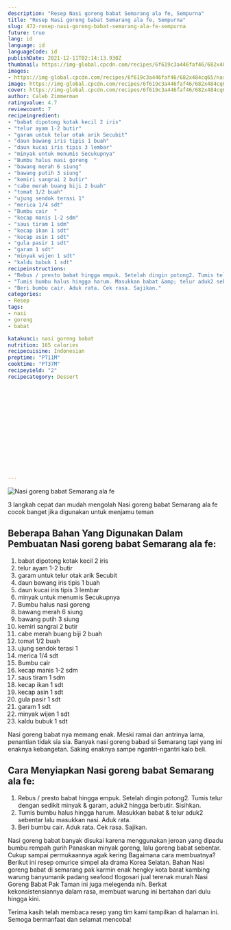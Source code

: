 ```yaml
---
description: "Resep Nasi goreng babat Semarang ala fe, Sempurna"
title: "Resep Nasi goreng babat Semarang ala fe, Sempurna"
slug: 472-resep-nasi-goreng-babat-semarang-ala-fe-sempurna
future: true
lang: id
language: id
languageCode: id
publishDate: 2021-12-11T02:14:13.930Z 
thumbnail: https://img-global.cpcdn.com/recipes/6f619c3a446faf46/682x484cq65/nasi-goreng-babat-semarang-ala-fe-foto-resep-utama.png
images:
- https://img-global.cpcdn.com/recipes/6f619c3a446faf46/682x484cq65/nasi-goreng-babat-semarang-ala-fe-foto-resep-utama.png
image: https://img-global.cpcdn.com/recipes/6f619c3a446faf46/682x484cq65/nasi-goreng-babat-semarang-ala-fe-foto-resep-utama.png
cover: https://img-global.cpcdn.com/recipes/6f619c3a446faf46/682x484cq65/nasi-goreng-babat-semarang-ala-fe-foto-resep-utama.png
author: Caleb Zimmerman
ratingvalue: 4.7
reviewcount: 7
recipeingredient:
- "babat dipotong kotak kecil 2 iris"
- "telur ayam 1-2 butir"
- "garam untuk telur otak arik Secubit"
- "daun bawang iris tipis 1 buah"
- "daun kucai iris tipis 3 lembar"
- "minyak untuk menumis Secukupnya"
- "Bumbu halus nasi goreng  "
- "bawang merah 6 siung"
- "bawang putih 3 siung"
- "kemiri sangrai 2 butir"
- "cabe merah buang biji 2 buah"
- "tomat 1/2 buah"
- "ujung sendok terasi 1"
- "merica 1/4 sdt"
- "Bumbu cair  "
- "kecap manis 1-2 sdm"
- "saus tiram 1 sdm"
- "kecap ikan 1 sdt"
- "kecap asin 1 sdt"
- "gula pasir 1 sdt"
- "garam 1 sdt"
- "minyak wijen 1 sdt"
- "kaldu bubuk 1 sdt"
recipeinstructions:
- "Rebus / presto babat hingga empuk. Setelah dingin potong2. Tumis telur dengan sedikit minyak &amp; garam, aduk2 hingga berbutir. Sisihkan."
- "Tumis bumbu halus hingga harum. Masukkan babat &amp; telur aduk2 sebentar lalu masukkan nasi. Aduk rata."
- "Beri bumbu cair. Aduk rata. Cek rasa. Sajikan."
categories:
- Resep
tags:
- nasi
- goreng
- babat

katakunci: nasi goreng babat 
nutrition: 165 calories
recipecuisine: Indonesian
preptime: "PT11M"
cooktime: "PT37M"
recipeyield: "2"
recipecategory: Dessert


     
    
    
    
    
    
    
    
    
    
    
      
    
---
```



![Nasi goreng babat Semarang ala fe](https://img-global.cpcdn.com/recipes/6f619c3a446faf46/682x484cq65/nasi-goreng-babat-semarang-ala-fe-foto-resep-utama.png)

3 langkah cepat dan mudah mengolah  Nasi goreng babat Semarang ala fe cocok banget jika digunakan untuk menjamu teman

<!--inarticleads1-->

## Beberapa Bahan Yang Digunakan Dalam Pembuatan Nasi goreng babat Semarang ala fe:

1. babat dipotong kotak kecil 2 iris
1. telur ayam 1-2 butir
1. garam untuk telur otak arik Secubit
1. daun bawang iris tipis 1 buah
1. daun kucai iris tipis 3 lembar
1. minyak untuk menumis Secukupnya
1. Bumbu halus nasi goreng  
1. bawang merah 6 siung
1. bawang putih 3 siung
1. kemiri sangrai 2 butir
1. cabe merah buang biji 2 buah
1. tomat 1/2 buah
1. ujung sendok terasi 1
1. merica 1/4 sdt
1. Bumbu cair  
1. kecap manis 1-2 sdm
1. saus tiram 1 sdm
1. kecap ikan 1 sdt
1. kecap asin 1 sdt
1. gula pasir 1 sdt
1. garam 1 sdt
1. minyak wijen 1 sdt
1. kaldu bubuk 1 sdt

Nasi goreng babat nya memang enak. Meski ramai dan antrinya lama, penantian tidak sia sia. Banyak nasi goreng babad si Semarang tapi yang ini enaknya kebangetan. Saking enaknya sampe ngantri-ngantri kalo beli. 

<!--inarticleads2-->

## Cara Menyiapkan Nasi goreng babat Semarang ala fe:

1. Rebus / presto babat hingga empuk. Setelah dingin potong2. Tumis telur dengan sedikit minyak &amp; garam, aduk2 hingga berbutir. Sisihkan.
1. Tumis bumbu halus hingga harum. Masukkan babat &amp; telur aduk2 sebentar lalu masukkan nasi. Aduk rata.
1. Beri bumbu cair. Aduk rata. Cek rasa. Sajikan.


Nasi goreng babat banyak disukai karena menggunakan jeroan yang dipadu bumbu rempah gurih Panaskan minyak goreng, lalu goreng babat sebentar. Cukup sampai permukaannya agak kering Bagaimana cara membuatnya? Berikut ini resep omurice simpel ala drama Korea Selatan. Bahan Nasi goreng babat di semarang pak karmin enak hengky kota barat kambing warung banyumanik padang seafood tlogosari jual terenak murah Nasi Goreng Babat Pak Taman ini juga melegenda nih. Berkat kekonsistensiannya dalam rasa, membuat warung ini bertahan dari dulu hingga kini. 

Terima kasih telah membaca resep yang tim kami tampilkan di halaman ini. Semoga bermanfaat dan selamat mencoba!
